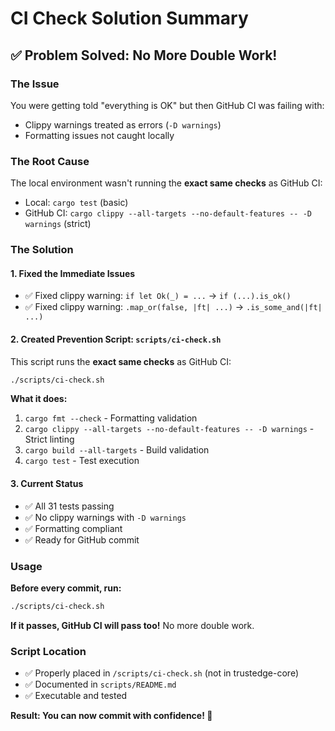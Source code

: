 <!--
Copyright (c) 2025 TRUSTEDGE LABS LLC
MPL-2.0: https://mozilla.org/MPL/2.0/
Project: trustedge — Privacy and trust at the edge.
GitHub: https://github.com/johnzilla/trustedge
-->


# CI Check Solution Summary

## ✅ Problem Solved: No More Double Work!

### The Issue
You were getting told "everything is OK" but then GitHub CI was failing with:
- Clippy warnings treated as errors (`-D warnings`)
- Formatting issues not caught locally

### The Root Cause
The local environment wasn't running the **exact same checks** as GitHub CI:
- Local: `cargo test` (basic)
- GitHub CI: `cargo clippy --all-targets --no-default-features -- -D warnings` (strict)

### The Solution

#### 1. **Fixed the Immediate Issues**
- ✅ Fixed clippy warning: `if let Ok(_) = ...` → `if (...).is_ok()`
- ✅ Fixed clippy warning: `.map_or(false, |ft| ...)` → `.is_some_and(|ft| ...)`

#### 2. **Created Prevention Script: `scripts/ci-check.sh`**
This script runs the **exact same checks** as GitHub CI:

```bash
./scripts/ci-check.sh
```

**What it does:**
1. `cargo fmt --check` - Formatting validation
2. `cargo clippy --all-targets --no-default-features -- -D warnings` - Strict linting
3. `cargo build --all-targets` - Build validation  
4. `cargo test` - Test execution

#### 3. **Current Status**
- ✅ All 31 tests passing
- ✅ No clippy warnings with `-D warnings`
- ✅ Formatting compliant
- ✅ Ready for GitHub commit

### Usage
**Before every commit, run:**
```bash
./scripts/ci-check.sh
```

**If it passes, GitHub CI will pass too!** No more double work.

### Script Location
- ✅ Properly placed in `/scripts/ci-check.sh` (not in trustedge-core)
- ✅ Documented in `scripts/README.md`
- ✅ Executable and tested

**Result: You can now commit with confidence! 🎉**
